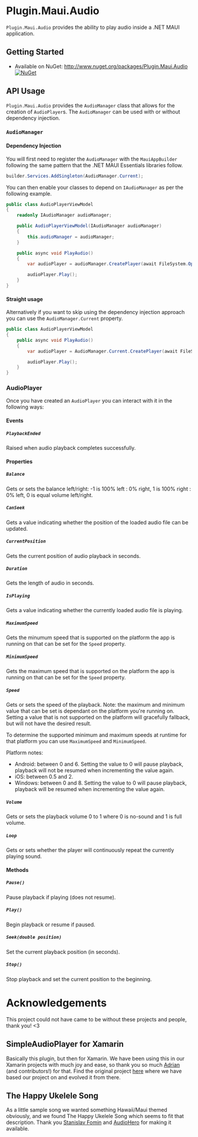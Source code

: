 # Plugin.Maui.Audio

`Plugin.Maui.Audio` provides the ability to play audio inside a .NET MAUI application.

## Getting Started

* Available on NuGet: <http://www.nuget.org/packages/Plugin.Maui.Audio> [![NuGet](https://img.shields.io/nuget/v/Plugin.Maui.Audio.svg?label=NuGet)](https://www.nuget.org/packages/Plugin.Maui.Audio/)

## API Usage

`Plugin.Maui.Audio` provides the `AudioManager` class that allows for the creation of `AudioPlayer`s. The `AudioManager` can be used with or without dependency injection.

### `AudioManager`

#### Dependency Injection

You will first need to register the `AudioManager` with the `MauiAppBuilder` following the same pattern that the .NET MAUI Essentials libraries follow.

```csharp
builder.Services.AddSingleton(AudioManager.Current);
```

You can then enable your classes to depend on `IAudioManager` as per the following example.

```csharp
public class AudioPlayerViewModel
{
    readonly IAudioManager audioManager;

    public AudioPlayerViewModel(IAudioManager audioManager)
    {
        this.audioManager = audioManager;
    }

    public async void PlayAudio()
    {
        var audioPlayer = audioManager.CreatePlayer(await FileSystem.OpenAppPackageFileAsync("ukelele.mp3"));

        audioPlayer.Play();
    }
}
```

#### Straight usage

Alternatively if you want to skip using the dependency injection approach you can use the `AudioManager.Current` property.

```csharp
public class AudioPlayerViewModel
{
    public async void PlayAudio()
    {
        var audioPlayer = AudioManager.Current.CreatePlayer(await FileSystem.OpenAppPackageFileAsync("ukelele.mp3"));

        audioPlayer.Play();
    }
}
```

### AudioPlayer

Once you have created an `AudioPlayer` you can interact with it in the following ways:

#### Events

##### `PlaybackEnded`

Raised when audio playback completes successfully.

#### Properties

##### `Balance`

Gets or sets the balance left/right: -1 is 100% left : 0% right, 1 is 100% right : 0% left, 0 is equal volume left/right.

##### `CanSeek`

Gets a value indicating whether the position of the loaded audio file can be updated.

##### `CurrentPosition`

Gets the current position of audio playback in seconds.

##### `Duration`

Gets the length of audio in seconds.

##### `IsPlaying`

Gets a value indicating whether the currently loaded audio file is playing.

##### `MaximumSpeed`

Gets the minumum speed that is supported on the platform the app is running on that can be set for the `Speed` property.

##### `MinimumSpeed`

Gets the maximum speed that is supported on the platform the app is running on that can be set for the `Speed` property.

##### `Speed`

Gets or sets the speed of the playback. Note: the maximum and minimum value that can be set is dependant on the platform you're running on. Setting a value that is not supported on the platform will gracefully fallback, but will not have the desired result.

To determine the supported minimum and maximum speeds at runtime for that platform you can use `MaximumSpeed` and `MinimumSpeed`.

Platform notes:
- Android: between 0 and 6. Setting the value to 0 will pause playback, playback will not be resumed when incrementing the value again.
- iOS: between 0.5 and 2.
- Windows: between 0 and 8. Setting the value to 0 will pause playback, playback will be resumed when incrementing the value again.

##### `Volume`

Gets or sets the playback volume 0 to 1 where 0 is no-sound and 1 is full volume.

##### `Loop`

Gets or sets whether the player will continuously repeat the currently playing sound.

#### Methods

##### `Pause()`

Pause playback if playing (does not resume).

##### `Play()`

Begin playback or resume if paused.

##### `Seek(double position)`

Set the current playback position (in seconds).

##### `Stop()`

Stop playback and set the current position to the beginning.

# Acknowledgements

This project could not have came to be without these projects and people, thank you! <3

## SimpleAudioPlayer for Xamarin

Basically this plugin, but then for Xamarin. We have been using this in our Xamarin projects with much joy and ease, so thank you so much [Adrian](https://github.com/adrianstevens) (and contributors!) for that. Find the original project [here](https://github.com/adrianstevens/Xamarin-Plugins/tree/main/SimpleAudioPlayer) where we have based our project on and evolved it from there.

## The Happy Ukelele Song

As a little sample song we wanted something Hawaii/Maui themed obviously, and we found The Happy Ukelele Song which seems to fit that description. Thank you [Stanislav Fomin](https://download1.audiohero.com/artist/597084) and [AudioHero](https://download1.audiohero.com/track/40778468) for making it available.

